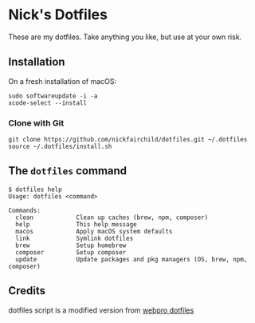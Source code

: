 # Nick's Dotfiles

These are my dotfiles. Take anything you like, but use at your own risk.

## Installation

On a fresh installation of macOS:

    sudo softwareupdate -i -a
    xcode-select --install

### Clone with Git

    git clone https://github.com/nickfairchild/dotfiles.git ~/.dotfiles
    source ~/.dotfiles/install.sh

## The `dotfiles` command

    $ dotfiles help
    Usage: dotfiles <command>

    Commands:
      clean            Clean up caches (brew, npm, composer)
      help             This help message
      macos            Apply macOS system defaults
      link             Symlink dotfiles
      brew             Setup homebrew
      composer         Setup composer
      update           Update packages and pkg managers (OS, brew, npm, composer)

## Credits

dotfiles script is a modified version from [webpro dotfiles](https://github.com/webpro/dotfiles)
